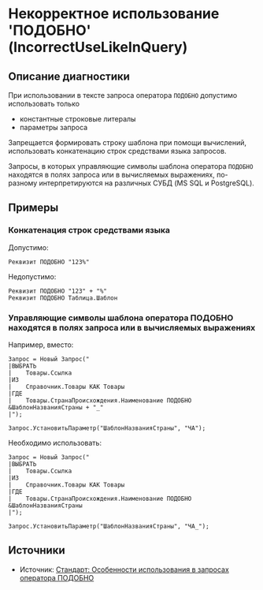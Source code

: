 # Некорректное использование 'ПОДОБНО' (IncorrectUseLikeInQuery)

<!-- Блоки выше заполняются автоматически, не трогать -->
## Описание диагностики
<!-- Описание диагностики заполняется вручную. Необходимо понятным языком описать смысл и схему работу -->

При использовании в тексте запроса оператора `ПОДОБНО` допустимо использовать только
- константные строковые литералы
- параметры запроса

Запрещается формировать строку шаблона при помощи вычислений, использовать конкатенацию строк средствами языка запросов.

Запросы, в которых управляющие символы шаблона оператора `ПОДОБНО` находятся в полях запроса или в вычисляемых выражениях, 
по-разному интерпретируются на различных СУБД (MS SQL и PostgreSQL).

## Примеры
<!-- В данном разделе приводятся примеры, на которые диагностика срабатывает, а также можно привести пример, как можно исправить ситуацию -->

### Конкатенация строк средствами языка

Допустимо:

```
Реквизит ПОДОБНО "123%"
```

Недопустимо:

```
Реквизит ПОДОБНО "123" + "%"
Реквизит ПОДОБНО Таблица.Шаблон
```

### Управляющие символы шаблона оператора ПОДОБНО находятся в полях запроса или в вычисляемых выражениях

Например, вместо:

```
Запрос = Новый Запрос("
|ВЫБРАТЬ
|    Товары.Ссылка
|ИЗ
|    Справочник.Товары КАК Товары
|ГДЕ
|    Товары.СтранаПроисхождения.Наименование ПОДОБНО &ШаблонНазванияСтраны + "_"
|");

Запрос.УстановитьПараметр("ШаблонНазванияСтраны", "ЧА");
```

Необходимо использовать:

```
Запрос = Новый Запрос("
|ВЫБРАТЬ
|    Товары.Ссылка
|ИЗ
|    Справочник.Товары КАК Товары
|ГДЕ
|    Товары.СтранаПроисхождения.Наименование ПОДОБНО &ШаблонНазванияСтраны
|");

Запрос.УстановитьПараметр("ШаблонНазванияСтраны", "ЧА_");
```

## Источники
<!-- Необходимо указывать ссылки на все источники, из которых почерпнута информация для создания диагностики -->
<!-- Примеры источников

* Источник: [Стандарт: Тексты модулей](https://its.1c.ru/db/v8std#content:456:hdoc)
* Полезная информация: [Отказ от использования модальных окон](https://its.1c.ru/db/metod8dev#content:5272:hdoc)
* Источник: [Cognitive complexity, ver. 1.4](https://www.sonarsource.com/docs/CognitiveComplexity.pdf) -->

- Источник: [Стандарт: Особенности использования в запросах оператора ПОДОБНО](https://its.1c.ru/db/v8std/content/726/hdoc?ysclid=l3g3fkmxsx)